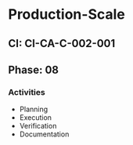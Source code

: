 # Production-Scale

## CI: CI-CA-C-002-001
## Phase: 08

### Activities
- Planning
- Execution
- Verification
- Documentation
